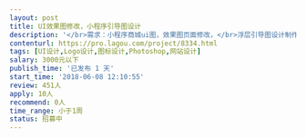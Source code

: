 ```yaml
---                
layout: post       
title: UI效果图修改，小程序引导图设计           
description: '</br>需求：小程序商城ui图，效果图页面修改，</br>浮层引导图设计制作</br>商城海报制作</br>logo设计 公司包装ppt制作</br>要求有良好的审美和设计能力，沟通效率高</br>'     
contenturl: https://pro.lagou.com/project/8334.html      
tags: [UI设计,Logo设计,图标设计,Photoshop,网站设计]            
salary: 3000元以下          
publish_time: '已发布 1 天'         
start_time: '2018-06-08 12:10:55'           
review: 451人                   
apply: 10人                   
recommend: 0人                   
time_range: 小于1周              
status: 招募中                  
---                 
```

